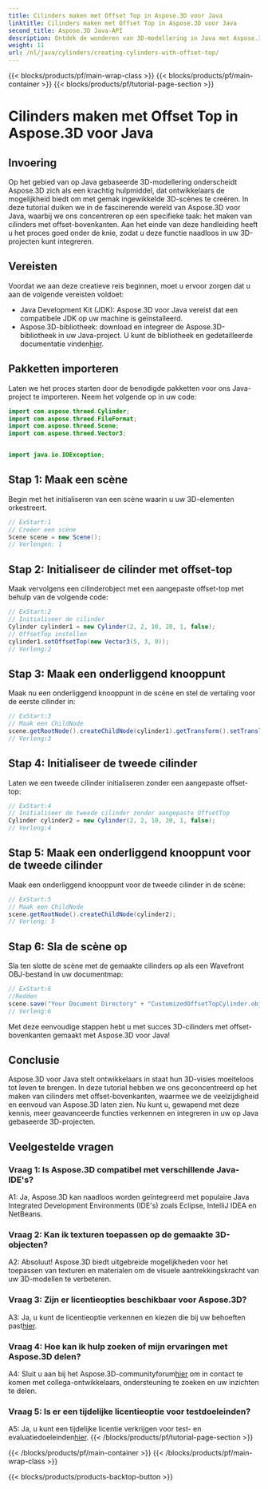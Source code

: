 ```yaml
---
title: Cilinders maken met Offset Top in Aspose.3D voor Java
linktitle: Cilinders maken met Offset Top in Aspose.3D voor Java
second_title: Aspose.3D Java-API
description: Ontdek de wonderen van 3D-modellering in Java met Aspose.3D. Leer moeiteloos boeiende cilinders met offset-bovenkanten te maken.
weight: 11
url: /nl/java/cylinders/creating-cylinders-with-offset-top/
---
```


{{< blocks/products/pf/main-wrap-class >}}
{{< blocks/products/pf/main-container >}}
{{< blocks/products/pf/tutorial-page-section >}}

# Cilinders maken met Offset Top in Aspose.3D voor Java

## Invoering

Op het gebied van op Java gebaseerde 3D-modellering onderscheidt Aspose.3D zich als een krachtig hulpmiddel, dat ontwikkelaars de mogelijkheid biedt om met gemak ingewikkelde 3D-scènes te creëren. In deze tutorial duiken we in de fascinerende wereld van Aspose.3D voor Java, waarbij we ons concentreren op een specifieke taak: het maken van cilinders met offset-bovenkanten. Aan het einde van deze handleiding heeft u het proces goed onder de knie, zodat u deze functie naadloos in uw 3D-projecten kunt integreren.

## Vereisten

Voordat we aan deze creatieve reis beginnen, moet u ervoor zorgen dat u aan de volgende vereisten voldoet:

- Java Development Kit (JDK): Aspose.3D voor Java vereist dat een compatibele JDK op uw machine is geïnstalleerd.
-  Aspose.3D-bibliotheek: download en integreer de Aspose.3D-bibliotheek in uw Java-project. U kunt de bibliotheek en gedetailleerde documentatie vinden[hier](https://releases.aspose.com/3d/java/).

## Pakketten importeren

Laten we het proces starten door de benodigde pakketten voor ons Java-project te importeren. Neem het volgende op in uw code:

```java
import com.aspose.threed.Cylinder;
import com.aspose.threed.FileFormat;
import com.aspose.threed.Scene;
import com.aspose.threed.Vector3;


import java.io.IOException;
```

## Stap 1: Maak een scène

Begin met het initialiseren van een scène waarin u uw 3D-elementen orkestreert.

```java
// ExStart:1
// Creëer een scène
Scene scene = new Scene();
// Verlengen: 1
```

## Stap 2: Initialiseer de cilinder met offset-top

Maak vervolgens een cilinderobject met een aangepaste offset-top met behulp van de volgende code:

```java
// ExStart:2
// Initialiseer de cilinder
Cylinder cylinder1 = new Cylinder(2, 2, 10, 20, 1, false);
// OffsetTop instellen
cylinder1.setOffsetTop(new Vector3(5, 3, 0));
// Verleng:2
```

## Stap 3: Maak een onderliggend knooppunt

Maak nu een onderliggend knooppunt in de scène en stel de vertaling voor de eerste cilinder in:

```java
// ExStart:3
// Maak een ChildNode
scene.getRootNode().createChildNode(cylinder1).getTransform().setTranslation(10, 0, 0);
// Verleng:3
```

## Stap 4: Initialiseer de tweede cilinder

Laten we een tweede cilinder initialiseren zonder een aangepaste offset-top:

```java
// ExStart:4
// Initialiseer de tweede cilinder zonder aangepaste OffsetTop
Cylinder cylinder2 = new Cylinder(2, 2, 10, 20, 1, false);
// Verleng:4
```

## Stap 5: Maak een onderliggend knooppunt voor de tweede cilinder

Maak een onderliggend knooppunt voor de tweede cilinder in de scène:

```java
// ExStart:5
// Maak een ChildNode
scene.getRootNode().createChildNode(cylinder2);
// Verleng: 5
```

## Stap 6: Sla de scène op

Sla ten slotte de scène met de gemaakte cilinders op als een Wavefront OBJ-bestand in uw documentmap:

```java
// ExStart:6
//Redden
scene.save("Your Document Directory" + "CustomizedOffsetTopCylinder.obj", FileFormat.WAVEFRONTOBJ);
// Verleng:6
```

Met deze eenvoudige stappen hebt u met succes 3D-cilinders met offset-bovenkanten gemaakt met Aspose.3D voor Java!

## Conclusie

Aspose.3D voor Java stelt ontwikkelaars in staat hun 3D-visies moeiteloos tot leven te brengen. In deze tutorial hebben we ons geconcentreerd op het maken van cilinders met offset-bovenkanten, waarmee we de veelzijdigheid en eenvoud van Aspose.3D laten zien. Nu kunt u, gewapend met deze kennis, meer geavanceerde functies verkennen en integreren in uw op Java gebaseerde 3D-projecten.

## Veelgestelde vragen

### Vraag 1: Is Aspose.3D compatibel met verschillende Java-IDE's?

A1: Ja, Aspose.3D kan naadloos worden geïntegreerd met populaire Java Integrated Development Environments (IDE's) zoals Eclipse, IntelliJ IDEA en NetBeans.

### Vraag 2: Kan ik texturen toepassen op de gemaakte 3D-objecten?

A2: Absoluut! Aspose.3D biedt uitgebreide mogelijkheden voor het toepassen van texturen en materialen om de visuele aantrekkingskracht van uw 3D-modellen te verbeteren.

### Vraag 3: Zijn er licentieopties beschikbaar voor Aspose.3D?

A3: Ja, u kunt de licentieoptie verkennen en kiezen die bij uw behoeften past[hier](https://purchase.aspose.com/buy).

### Vraag 4: Hoe kan ik hulp zoeken of mijn ervaringen met Aspose.3D delen?

 A4: Sluit u aan bij het Aspose.3D-communityforum[hier](https://forum.aspose.com/c/3d/18) om in contact te komen met collega-ontwikkelaars, ondersteuning te zoeken en uw inzichten te delen.

### Vraag 5: Is er een tijdelijke licentieoptie voor testdoeleinden?

 A5: Ja, u kunt een tijdelijke licentie verkrijgen voor test- en evaluatiedoeleinden[hier](https://purchase.aspose.com/temporary-license/).
{{< /blocks/products/pf/tutorial-page-section >}}

{{< /blocks/products/pf/main-container >}}
{{< /blocks/products/pf/main-wrap-class >}}

{{< blocks/products/products-backtop-button >}}
